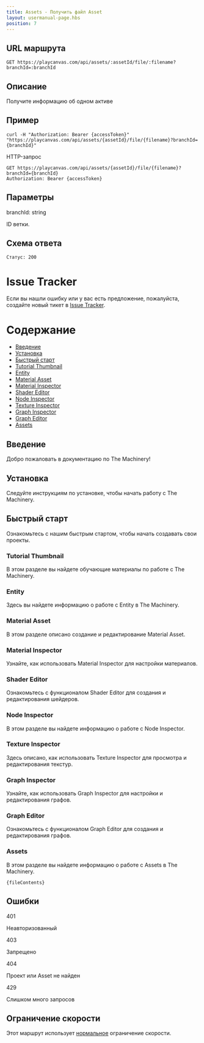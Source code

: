 ```yaml
---
title: Assets - Получить файл Asset
layout: usermanual-page.hbs
position: 7
---
```


## URL маршрута

```none
GET https://playcanvas.com/api/assets/:assetId/file/:filename?branchId=:branchId
```

## Описание

Получите информацию об одном активе

## Пример

```none
curl -H "Authorization: Bearer {accessToken}" "https://playcanvas.com/api/assets/{assetId}/file/{filename}?branchId={branchId}"
```

HTTP-запрос

```text
GET https://playcanvas.com/api/assets/{assetId}/file/{filename}?branchId={branchId}
Authorization: Bearer {accessToken}
```

## Параметры

<div class="params">
<div class="parameter"><span class="param">branchId: string</span><p>ID ветки.</p></div>
</div>

## Схема ответа

```none
Статус: 200
```

# Issue Tracker

Если вы нашли ошибку или у вас есть предложение, пожалуйста, создайте новый тикет в [Issue Tracker](https://github.com/OurMachinery/themachinery-public/issues).

# Содержание

- [Введение](#introduction)
- [Установка](#installation)
- [Быстрый старт](#quick-start)
- [Tutorial Thumbnail](#tutorial-thumbnail)
- [Entity](#entity)
- [Material Asset](#material-asset)
- [Material Inspector](#material-inspector)
- [Shader Editor](#shader-editor)
- [Node Inspector](#node-inspector)
- [Texture Inspector](#texture-inspector)
- [Graph Inspector](#graph-inspector)
- [Graph Editor](#graph-editor)
- [Assets](#assets)

## Введение

Добро пожаловать в документацию по The Machinery!

## Установка

Следуйте инструкциям по установке, чтобы начать работу с The Machinery.

## Быстрый старт

Ознакомьтесь с нашим быстрым стартом, чтобы начать создавать свои проекты.

### Tutorial Thumbnail

В этом разделе вы найдете обучающие материалы по работе с The Machinery.

### Entity

Здесь вы найдете информацию о работе с Entity в The Machinery.

### Material Asset

В этом разделе описано создание и редактирование Material Asset.

### Material Inspector

Узнайте, как использовать Material Inspector для настройки материалов.

### Shader Editor

Ознакомьтесь с функционалом Shader Editor для создания и редактирования шейдеров.

### Node Inspector

В этом разделе вы найдете информацию о работе с Node Inspector.

### Texture Inspector

Здесь описано, как использовать Texture Inspector для просмотра и редактирования текстур.

### Graph Inspector

Узнайте, как использовать Graph Inspector для настройки и редактирования графов.

### Graph Editor

Ознакомьтесь с функционалом Graph Editor для создания и редактирования графов.

### Assets

В этом разделе вы найдете информацию о работе с Assets в The Machinery.

```none
{fileContents}
```

## Ошибки

<div class="params">
<div class="parameter"><span class="param">401</span><p>Неавторизованный</p></div>
<div class="parameter"><span class="param">403</span><p>Запрещено</p></div>
<div class="parameter"><span class="param">404</span><p>Проект или Asset не найден</p></div>
<div class="parameter"><span class="param">429</span><p>Слишком много запросов</p></div>
</div>

## Ограничение скорости

Этот маршрут использует [нормальное][1] ограничение скорости.

[1]: /user-manual/api#rate-limiting
